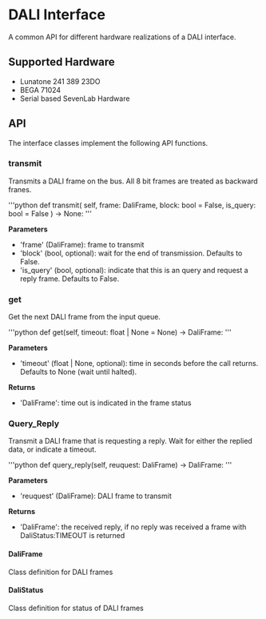 # DALI Interface

A common API for different hardware realizations of a DALI interface.

## Supported Hardware
* Lunatone 241 389 23DO
* BEGA 71024
* Serial based SevenLab Hardware

## API

The interface classes implement the following API functions.

### transmit

Transmits a DALI frame on the bus. All 8 bit frames are treated as backward franes.

'''python
    def transmit(
        self, frame: DaliFrame, block: bool = False, is_query: bool = False
    ) -> None:
'''

__Parameters__
* 'frame' (DaliFrame): frame to transmit
* 'block' (bool, optional): wait for the end of transmission. Defaults to False.
* 'is_query' (bool, optional): indicate that this is an query and request a reply frame. Defaults to False.


### get

Get the next DALI frame from the input queue.

'''python
    def get(self, timeout: float | None = None) -> DaliFrame:
'''

__Parameters__
* 'timeout' (float | None, optional): time in seconds before the call returns. Defaults to None (wait until halted).

__Returns__
* 'DaliFrame': time out is indicated in the frame status


### Query_Reply

Transmit a DALI frame that is requesting a reply. Wait for either
the replied data, or indicate a timeout.

'''python
    def query_reply(self, reuquest: DaliFrame) -> DaliFrame:
'''

__Parameters__
* 'reuquest' (DaliFrame): DALI frame to transmit

__Returns__
* 'DaliFrame': the received reply, if no reply was received a frame with DaliStatus:TIMEOUT is returned


#### DaliFrame

Class definition for DALI frames

#### DaliStatus

Class definition for status of DALI frames
